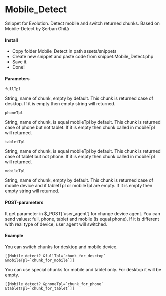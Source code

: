 # Mobile_Detect
Snippet for Evolution. Detect mobile and switch returned chunks. Based on Mobile-Detect by Şerban Ghiţă

#### Install
* Copy folder Mobile_Detect in path assets/snippets
* Create new snippet and paste code from snippet.Mobile_Detect.php
* Save it.
* Done!

#### Parameters
```
fullTpl
```
String, name of chunk, empty by default. This chunk is returned case of desktop. If it is empty then empty string will returned.
```
phoneTpl
```
String, name of chunk, is equal mobileTpl by default. This chunk is returned case of phone but not tablet. If it is empty then chunk called in mobileTpl will returned.
```
tabletTpl
```
String, name of chunk, is equal mobileTpl by default. This chunk is returned case of tablet but not phone. If it is empty then chunk called in mobileTpl will returned.
```
mobileTpl
```
String, name of chunk, empty by default. This chunk is returned case of mobile device and if tabletTpl or mobileTpl are empty. If it is empty then empty string will returned.

#### POST-parameters
It get parameter in $_POST['user_agent'] for change device agent. You can send values: full, phone, tablet and mobile (is equal phone). If it is different with real type of device, user agent will switched.

#### Example
You can switch chunks for desktop and mobile device.
```
[[Mobile_detect? &fullTpl=`chunk_for_desctop` &mobileTpl=`chunk_for_mobile`]]
```
You can use special chunks for mobile and tablet only. For desktop it will be empty.
```
[[Mobile_detect? &phoneTpl=`chunk_for_phone` &tabletTpl=`chunk_for_tablet`]]
```